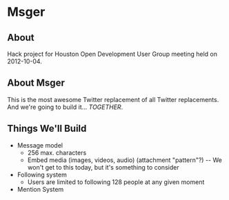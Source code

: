 # Msger

## About
Hack project for Houston Open Development User Group meeting held on 2012-10-04.

## About Msger
This is the most awesome Twitter replacement of all Twitter replacements. And we're going to build it... *TOGETHER*.

## Things We'll Build

*  Message model
   *  256 max. characters
   *  Embed media (images, videos, audio) (attachment "pattern"?) -- We won't get to this today, but it's something to consider
*  Following system
   * Users are limited to following 128 people at any given moment
*  Mention System

